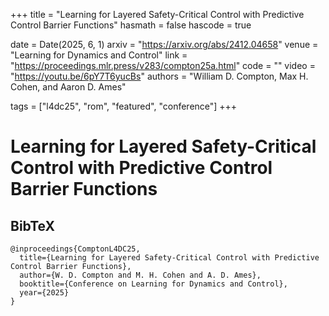 +++
title = "Learning for Layered Safety-Critical Control with Predictive Control Barrier Functions"
hasmath = false
hascode = true


date = Date(2025, 6, 1)
arxiv = "https://arxiv.org/abs/2412.04658"
venue = "Learning for Dynamics and Control"
link = "https://proceedings.mlr.press/v283/compton25a.html"
code = ""
video = "https://youtu.be/6pY7T6yucBs"
authors = "William D. Compton, Max H. Cohen, and Aaron D. Ames"

tags = ["l4dc25", "rom", "featured", "conference"]
+++

# Learning for Layered Safety-Critical Control with Predictive Control Barrier Functions

## BibTeX
```plaintext
@inproceedings{ComptonL4DC25,
  title={Learning for Layered Safety-Critical Control with Predictive Control Barrier Functions},
  author={W. D. Compton and M. H. Cohen and A. D. Ames},
  booktitle={Conference on Learning for Dynamics and Control},
  year={2025}
}
```